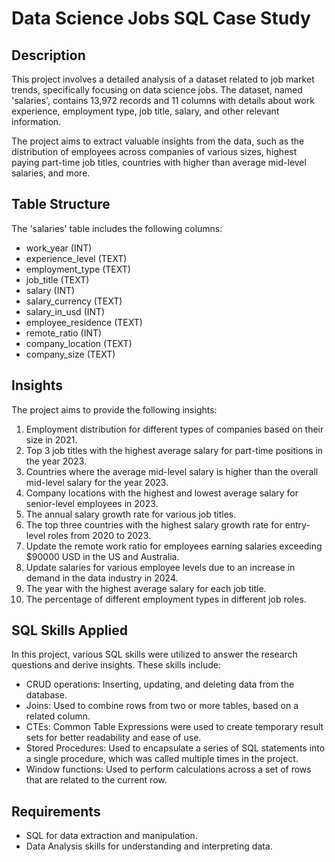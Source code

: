 # Data Science Jobs SQL Case Study

## Description
This project involves a detailed analysis of a dataset related to job market trends, specifically focusing on data science jobs. The dataset, named 'salaries', contains 13,972 records and 11 columns with details about work experience, employment type, job title, salary, and other relevant information. 

The project aims to extract valuable insights from the data, such as the distribution of employees across companies of various sizes, highest paying part-time job titles, countries with higher than average mid-level salaries, and more. 

## Table Structure
The 'salaries' table includes the following columns:

- work_year (INT)
- experience_level (TEXT)
- employment_type (TEXT)
- job_title (TEXT)
- salary (INT)
- salary_currency (TEXT)
- salary_in_usd (INT)
- employee_residence (TEXT)
- remote_ratio (INT)
- company_location (TEXT)
- company_size (TEXT)

## Insights
The project aims to provide the following insights:

1. Employment distribution for different types of companies based on their size in 2021.
2. Top 3 job titles with the highest average salary for part-time positions in the year 2023.
3. Countries where the average mid-level salary is higher than the overall mid-level salary for the year 2023.
4. Company locations with the highest and lowest average salary for senior-level employees in 2023.
5. The annual salary growth rate for various job titles.
6. The top three countries with the highest salary growth rate for entry-level roles from 2020 to 2023.
7. Update the remote work ratio for employees earning salaries exceeding $90000 USD in the US and Australia.
8. Update salaries for various employee levels due to an increase in demand in the data industry in 2024.
9. The year with the highest average salary for each job title.
10. The percentage of different employment types in different job roles.

## SQL Skills Applied
In this project, various SQL skills were utilized to answer the research questions and derive insights. These skills include:

- CRUD operations: Inserting, updating, and deleting data from the database.
- Joins: Used to combine rows from two or more tables, based on a related column.
- CTEs: Common Table Expressions were used to create temporary result sets for better readability and ease of use.
- Stored Procedures: Used to encapsulate a series of SQL statements into a single procedure, which was called multiple times in the project.
- Window functions: Used to perform calculations across a set of rows that are related to the current row.

## Requirements
- SQL for data extraction and manipulation.
- Data Analysis skills for understanding and interpreting data.

